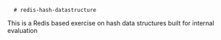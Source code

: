       # redis-hash-datastructure

This is a Redis based exercise on hash data structures built for internal evaluation